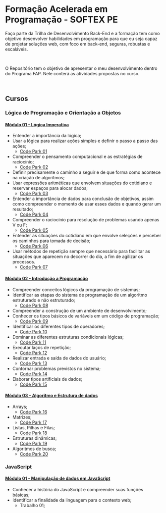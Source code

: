 # Formação Acelerada em Programação - SOFTEX PE

Faço parte da Trilha de Desenvolvimento Back-End e a formação tem como objetivo desenvolver habilidades em programação para que eu seja capaz de projetar soluções web, com foco em back-end, seguras, robustas e escaláveis.

<br>

O Repositório tem o objetivo de apresentar o meu desenvolvimento dentro do Programa FAP. Nele conterá as atividades propostas no curso.

<br>

## Cursos

### Lógica de Programação e Orientação a Objetos

#### [**Módulo 01 - Lógica Imperativa**](https://github.com/marcelofox4/formacao-acelerada-em-programacao-softex/tree/main/01-logica-de-programacao-e-orientacao-a-objetos/m1-logica-imperativa)

- Entender a importância da lógica;
- Usar a lógica para realizar ações simples e definir o passo a passo das ações;
  - [Code Park 01](https://github.com/marcelofox4/formacao-acelerada-em-programacao-softex/tree/main/01-logica-de-programacao-e-orientacao-a-objetos/m1-logica-imperativa/01-code-park)
- Compreender o pensamento computacional e as estratégias de raciocínio;
  - [Code Park 02](https://github.com/marcelofox4/formacao-acelerada-em-programacao-softex/tree/main/01-logica-de-programacao-e-orientacao-a-objetos/m1-logica-imperativa/02-code-park)
- Definir precisamente o caminho a seguir e de que forma como acontece na criação de algoritmos;
- Usar expressões aritméticas que envolvem situações do cotidiano e reservar espaços para alocar dados;
  - [Code Park 03](https://github.com/marcelofox4/formacao-acelerada-em-programacao-softex/tree/main/01-logica-de-programacao-e-orientacao-a-objetos/m1-logica-imperativa/03-code-park)
- Entender a importância de dados para conclusão de objetivos, assim como compreender o momento de usar esses dados e quando gerar um resultado;
  - [Code Park 04](https://github.com/marcelofox4/formacao-acelerada-em-programacao-softex/tree/main/01-logica-de-programacao-e-orientacao-a-objetos/m1-logica-imperativa/04-code-park)
- Compreender o raciocínio para resolução de problemas usando apenas V ou F;
  - [Code Park 05](https://github.com/marcelofox4/formacao-acelerada-em-programacao-softex/tree/main/01-logica-de-programacao-e-orientacao-a-objetos/m1-logica-imperativa/05-code-park)
- Entender as situações do cotidiano em que envolve seleções e perceber os caminhos para tomada de decisão;
  - [Code Park 06](https://github.com/marcelofox4/formacao-acelerada-em-programacao-softex/tree/main/01-logica-de-programacao-e-orientacao-a-objetos/m1-logica-imperativa/06-code-park)
- Usar métodos de repetição sempre que necessário para facilitar as situações que aparecem no decorrer do dia, a fim de agilizar os processos.
  - [Code Park 07](https://github.com/marcelofox4/formacao-acelerada-em-programacao-softex/tree/main/01-logica-de-programacao-e-orientacao-a-objetos/m1-logica-imperativa/07-code-park)

#### [Módulo 02 - Introdução a Programação](https://github.com/marcelofox4/formacao-acelerada-em-programacao-softex/tree/main/01-logica-de-programacao-e-orientacao-a-objetos/m2-introducao-a-programacao)

- Compreender conceitos lógicos da programação de sistemas;
- Identificar as etapas do sistema de programação de um algoritmo estruturado e não estruturado;
  - [Code Park  08](https://github.com/marcelofox4/formacao-acelerada-em-programacao-softex/tree/main/01-logica-de-programacao-e-orientacao-a-objetos/m2-introducao-a-programacao/08-code-park)
- Compreender a construção de um ambiente de desenvolvimento;
- Conhecer os tipos básicos de variáveis em um código de programação;
  - [Code Park 09](https://github.com/marcelofox4/formacao-acelerada-em-programacao-softex/tree/main/01-logica-de-programacao-e-orientacao-a-objetos/m2-introducao-a-programacao/09-code-park)
- Identificar os diferentes tipos de operadores;
  - [Code Park 10](https://github.com/marcelofox4/formacao-acelerada-em-programacao-softex/tree/main/01-logica-de-programacao-e-orientacao-a-objetos/m2-introducao-a-programacao/10-code-park)
- Dominar as diferentes estruturas condicionais lógicas;
  - [Code Park 11](https://github.com/marcelofox4/formacao-acelerada-em-programacao-softex/tree/main/01-logica-de-programacao-e-orientacao-a-objetos/m2-introducao-a-programacao/11-code-park)
- Executar laços de repetição;
  - [Code Park 12](https://github.com/marcelofox4/formacao-acelerada-em-programacao-softex/tree/main/01-logica-de-programacao-e-orientacao-a-objetos/m2-introducao-a-programacao/12-code-park)
- Realizar entrada e saída de dados do usuário;
  - [Code Park 13](https://github.com/marcelofox4/formacao-acelerada-em-programacao-softex/tree/main/01-logica-de-programacao-e-orientacao-a-objetos/m2-introducao-a-programacao/13-code-park)
- Contornar problemas previstos no sistema;
  - [Code Park 14](https://github.com/marcelofox4/formacao-acelerada-em-programacao-softex/tree/main/01-logica-de-programacao-e-orientacao-a-objetos/m2-introducao-a-programacao/14-code-park)
- Elaborar tipos artificiais de dados;
  - [Code Park 15](https://github.com/marcelofox4/formacao-acelerada-em-programacao-softex/tree/main/01-logica-de-programacao-e-orientacao-a-objetos/m2-introducao-a-programacao/15-code-park)

#### [Módulo 03 - Algoritmo e Estrutura de dados](https://github.com/marcelofox4/formacao-acelerada-em-programacao-softex/tree/main/01-logica-de-programacao-e-orientacao-a-objetos/m3-algoritmo-e-estrutura-de-dados)

- Arrays;
  - [Code Park 16](https://github.com/marcelofox4/formacao-acelerada-em-programacao-softex/tree/main/01-logica-de-programacao-e-orientacao-a-objetos/m3-algoritmo-e-estrutura-de-dados/16-code-park)
- Matrizes;
  - [Code Park 17](https://github.com/marcelofox4/formacao-acelerada-em-programacao-softex/tree/main/01-logica-de-programacao-e-orientacao-a-objetos/m3-algoritmo-e-estrutura-de-dados/17-code-park)
- Listas, Pilhas e Filas;
  - [Code Park 18](https://github.com/marcelofox4/formacao-acelerada-em-programacao-softex/tree/main/01-logica-de-programacao-e-orientacao-a-objetos/m3-algoritmo-e-estrutura-de-dados/18-code-park)
- Estruturas dinâmicas;
  - [Code Park 19](https://github.com/marcelofox4/formacao-acelerada-em-programacao-softex/tree/main/01-logica-de-programacao-e-orientacao-a-objetos/m3-algoritmo-e-estrutura-de-dados/19-code-park)
- Algoritmos de busca;
  - [Code Park 20](https://github.com/marcelofox4/formacao-acelerada-em-programacao-softex/tree/main/01-logica-de-programacao-e-orientacao-a-objetos/m3-algoritmo-e-estrutura-de-dados/20-code-park)

### JavaScript

#### [Módulo 01 - Manipulação de dados em JavaScript]()

- Conhecer a história do JavaScript e compreender suas funções básicas;
- Identificar a finalidade da linguagem para o contexto web;
  - Trabalho 01;
